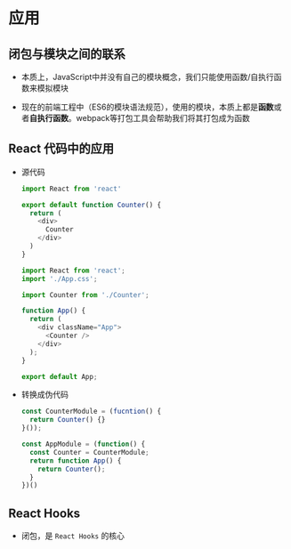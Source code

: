 # 应用

## 闭包与模块之间的联系

+ 本质上，JavaScript中并没有自己的模块概念，我们只能使用函数/自执行函数来模拟模块

+ 现在的前端工程中（ES6的模块语法规范），使用的模块，本质上都是**函数**或者**自执行函数**。webpack等打包工具会帮助我们将其打包成为函数

## React 代码中的应用

+ 源代码

    ```js
    import React from 'react'

    export default function Counter() {
      return (
        <div>
          Counter
        </div>
      )
    }
    ```

    ```js
    import React from 'react';
    import './App.css';

    import Counter from './Counter';

    function App() {
      return (
        <div className="App">
          <Counter />
        </div>
      );
    }

    export default App;
    ```

+ 转换成伪代码

    ```js
    const CounterModule = (fucntion() {
      return Counter() {}
    }());

    const AppModule = (function() {
      const Counter = CounterModule;
      return function App() {
        return Counter();
      }
    })()
    ```

## React Hooks

+ 闭包，是 `React Hooks` 的核心
